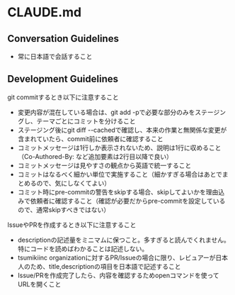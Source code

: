 # CLAUDE.md

## Conversation Guidelines

* 常に日本語で会話すること

## Development Guidelines

git commitするとき以下に注意すること

* 変更内容が混在している場合は、git add -pで必要な部分のみをステージングし、テーマごとにコミットを分けること
* ステージング後にgit diff --cachedで確認し、本来の作業と無関係な変更が含まれていたら、commit前に依頼者に確認すること
* コミットメッセージは1行しか表示されないため、説明は1行に収めること（Co-Authored-By: など追加要素は2行目以降で良い）
* コミットメッセージは見やすさの観点から英語で統一すること
* コミットはなるべく細かい単位で実施すること（細かすぎる場合はあとでまとめるので、気にしなくてよい）
* コミット時にpre-commitの警告をskipする場合、skipしてよいかを理由込みで依頼者に確認すること（確認が必要だからpre-commitを設定しているので、通常skipすべきではない）

IssueやPRを作成するとき以下に注意すること

* descriptionの記述量をミニマムに保つこと。多すぎると読んでくれません。特にコードを読めばわかることは記述しない。
* tsumikiinc organizationに対するPR/Issueの場合に限り、レビュアーが日本人のため、title,descriptionの項目を日本語で記述すること
* Issue/PRを作成完了したら、内容を確認するためopenコマンドを使ってURLを開くこと
